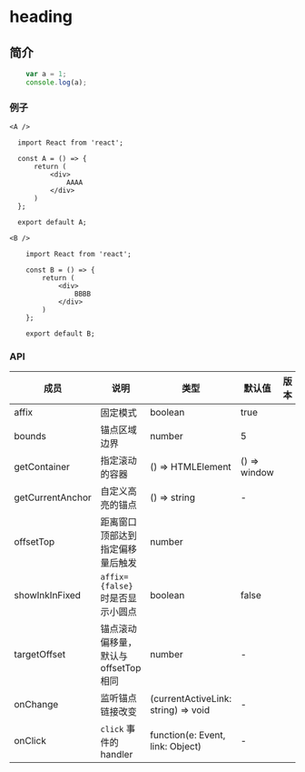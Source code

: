 # heading

## 简介

```javascript
    var a = 1;
    console.log(a);
```

### 例子

``` demo
<A />
```  

```tsx
  import React from 'react';

  const A = () => {
      return (
          <div>
              AAAA
          </div>
      )
  };

  export default A;
```

``` demo
<B />
```  

```tsx
    import React from 'react';

    const B = () => {
        return (
            <div>
                BBBB
            </div>
        )
    };

    export default B;
```

### API

| 成员 | 说明 | 类型 | 默认值 | 版本 |
| --- | --- | --- | --- | --- |
| affix | 固定模式 | boolean | true |  |
| bounds | 锚点区域边界 | number | 5 |  |
| getContainer | 指定滚动的容器 | () => HTMLElement | () => window |  |
| getCurrentAnchor | 自定义高亮的锚点 | () => string | - |  |
| offsetTop | 距离窗口顶部达到指定偏移量后触发 | number |  |  |
| showInkInFixed | `affix={false}` 时是否显示小圆点 | boolean | false |  |
| targetOffset | 锚点滚动偏移量，默认与 offsetTop 相同 | number | - |  |
| onChange | 监听锚点链接改变 | (currentActiveLink: string) => void | - |  |
| onClick | `click` 事件的 handler | function(e: Event, link: Object) | - |  |
